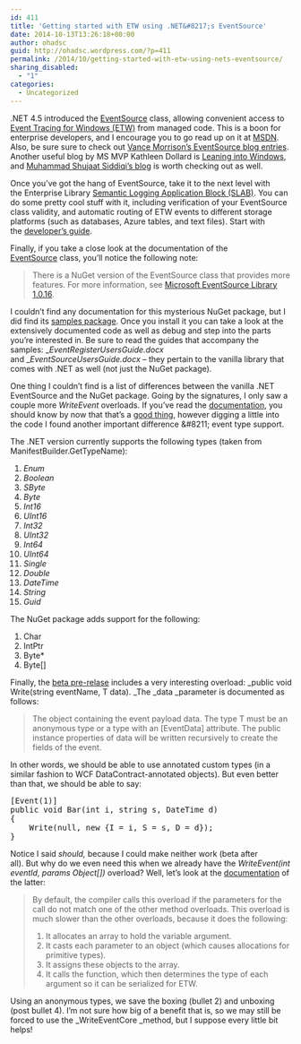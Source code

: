 ```yaml
---
id: 411
title: 'Getting started with ETW using .NET&#8217;s EventSource'
date: 2014-10-13T13:26:18+00:00
author: ohadsc
guid: http://ohadsc.wordpress.com/?p=411
permalink: /2014/10/getting-started-with-etw-using-nets-eventsource/
sharing_disabled:
  - "1"
categories:
  - Uncategorized
---
```

.NET 4.5 introduced the [EventSource](http://msdn.microsoft.com/en-us/library/system.diagnostics.tracing.eventsource(v=vs.110).aspx) class, allowing convenient access to [Event Tracing for Windows (ETW)](http://msdn.microsoft.com/en-us/library/windows/desktop/bb968803(v=vs.85).aspx) from managed code. This is a boon for enterprise developers, and I encourage you to go read up on it at [MSDN](http://msdn.microsoft.com/en-us/library/system.diagnostics.tracing.eventsource(v=vs.110).aspx). Also, be sure sure to check out [Vance Morrison’s EventSource blog entries](http://blogs.msdn.com/b/vancem/archive/tags/eventsource/). Another useful blog by MS MVP Kathleen Dollard is [Leaning into Windows](http://blogs.msmvps.com/kathleen/), and [Muhammad Shujaat Siddiqi&#8217;s blog](http://www.shujaat.net/) is worth checking out as well.

Once you&#8217;ve got the hang of EventSource, take it to the next level with the Enterprise Library [Semantic Logging Application Block (SLAB)](https://slab.codeplex.com/). You can do some pretty cool stuff with it, including verification of your EventSource class validity, and automatic routing of ETW events to different storage platforms (such as databases, Azure tables, and text files). Start with the [developer&#8217;s guide](http://msdn.microsoft.com/en-us/library/dn440729(v=pandp.60).aspx).

Finally, if you take a close look at the documentation of the [EventSource](http://msdn.microsoft.com/en-us/library/system.diagnostics.tracing.eventsource(v=vs.110).aspx) class, you&#8217;ll notice the following note:

> There is a NuGet version of the EventSource class that provides more features. For more information, see [Microsoft EventSource Library 1.0.16](https://www.nuget.org/packages/Microsoft.Diagnostics.Tracing.EventSource).

I couldn&#8217;t find any documentation for this mysterious NuGet package, but I did find its [samples package](https://www.nuget.org/packages/Microsoft.Diagnostics.Tracing.EventSource.Samples). Once you install it you can take a look at the extensively documented code as well as debug and step into the parts you&#8217;re interested in. Be sure to read the guides that accompany the samples: __EventRegisterUsersGuide.docx_ and __EventSourceUsersGuide.docx_ &#8211; they pertain to the vanilla library that comes with .NET as well (not just the NuGet package).

One thing I couldn&#8217;t find is a list of differences between the vanilla .NET EventSource and the NuGet package. Going by the signatures, I only saw a couple more _WriteEvent_ overloads. If you&#8217;ve read the [documentation](http://msdn.microsoft.com/en-us/library/hh393360(v=vs.110).aspx), you should know by now that that&#8217;s a [good thing](http://msdn.microsoft.com/en-us/library/system.diagnostics.tracing.eventsource.writeeventcore(v=vs.110).aspx), however digging a little into the code I found another important difference &#8211; event type support.

The .NET version currently supports the following types (taken from ManifestBuilder.GetTypeName):

  1. _Enum_
  2. _Boolean_
  3. _SByte_
  4. _Byte_
  5. _Int16_
  6. _UInt16_
  7. _Int32_
  8. _UInt32_
  9. _Int64_
 10. _UInt64_
 11. _Single_
 12. _Double_
 13. _DateTime_
 14. _String_
 15. _Guid_

The NuGet package adds support for the following:

  1. Char
  2. IntPtr
  3. Byte*
  4. Byte[]

Finally, the [beta pre-relase](https://www.nuget.org/packages/Microsoft.Diagnostics.Tracing.EventSource/1.1.7-beta) includes a very interesting overload: _public void Write<T>(string eventName, T data). _The _data _parameter is documented as follows:

> The object containing the event payload data. The type T must be an anonymous type or a type with an [EventData] attribute. The public instance properties of data will be written recursively to create the fields of the event.

In other words, we should be able to use annotated custom types (in a similar fashion to WCF DataContract-annotated objects). But even better than that, we should be able to say:

<pre class="brush: csharp; title: ; notranslate" title="">[Event(1)]
public void Bar(int i, string s, DateTime d)
{
    Write(null, new {I = i, S = s, D = d});
}
</pre>

Notice I said _should,_ because I could make neither work (beta after all). But why do we even need this when we already have the _WriteEvent(int eventId, params Object[])_ overload? Well, let&#8217;s look at the [documentation](http://msdn.microsoft.com/en-us/library/hh393360(v=vs.110).aspx) of the latter:

> By default, the compiler calls this overload if the parameters for the call do not match one of the other method overloads. This overload is much slower than the other overloads, because it does the following:
> 
>   1. It allocates an array to hold the variable argument.
>   2. It casts each parameter to an object (which causes allocations for primitive types).
>   3. It assigns these objects to the array.
>   4. It calls the function, which then determines the type of each argument so it can be serialized for ETW.

Using an anonymous types, we save the boxing (bullet 2) and unboxing (post bullet 4). I&#8217;m not sure how big of a benefit that is, so we may still be forced to use the _WriteEventCore _method, but I suppose every little bit helps!